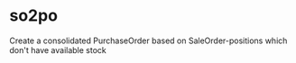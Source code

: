 # so2po
Create a consolidated PurchaseOrder based on SaleOrder-positions which don't have available stock
